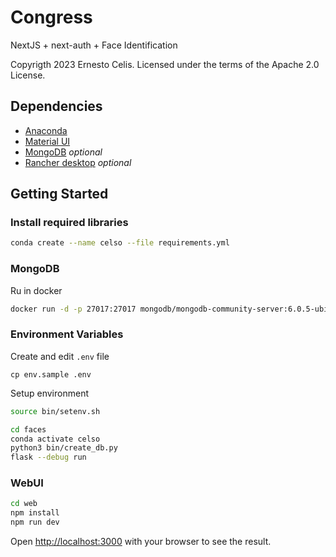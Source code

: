 # Congress

NextJS + next-auth + Face Identification

Copyrigth 2023 Ernesto Celis. Licensed under the terms of the Apache 2.0 License.

## Dependencies

- [Anaconda](https://www.anaconda.com/download)
- [Material UI](https://mui.com/material-ui/getting-started/overview/)
- [MongoDB](https://www.mongodb.com/try/download/community) _optional_
- [Rancher desktop](https://rancherdesktop.io/) _optional_

## Getting Started

### Install required libraries

```bash
conda create --name celso --file requirements.yml
```

### MongoDB

Ru in docker

```bash
docker run -d -p 27017:27017 mongodb/mongodb-community-server:6.0.5-ubi8
```

### Environment Variables

Create and edit `.env` file

```
cp env.sample .env
```

Setup environment

```bash
source bin/setenv.sh
```

```bash
cd faces
conda activate celso
python3 bin/create_db.py
flask --debug run
```

### WebUI

```bash
cd web
npm install
npm run dev
```

Open [http://localhost:3000](http://localhost:3000) with your browser to see the result.

